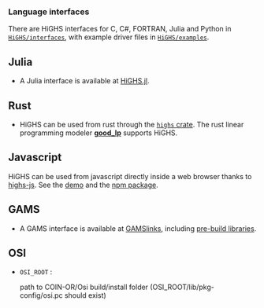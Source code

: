 ### Language interfaces

There are HiGHS interfaces for C, C#, FORTRAN, Julia and Python in [`HiGHS/interfaces`](https://github.com/ERGO-Code/HiGHS/tree/master/src/interfaces), with example driver files in [`HiGHS/examples`](https://github.com/ERGO-Code/HiGHS/tree/master/examples). 

Julia
-----

- A Julia interface is available at [HiGHS.jl](https://github.com/jump-dev/HiGHS.jl).

Rust
----

- HiGHS can be used from rust through the [`highs` crate](https://crates.io/crates/highs). The rust linear programming modeler [**good_lp**](https://crates.io/crates/good_lp) supports HiGHS. 

Javascript
----------

HiGHS can be used from javascript directly inside a web browser thanks to [highs-js](https://github.com/lovasoa/highs-js). See the [demo](https://lovasoa.github.io/highs-js/) and the [npm package](https://www.npmjs.com/package/highs).

GAMS
----

- A GAMS interface is available at [GAMSlinks](https://github.com/coin-or/GAMSlinks/), including [pre-build libraries](https://github.com/coin-or/GAMSlinks/releases).

OSI
---

* `OSI_ROOT` :

    path to COIN-OR/Osi build/install folder (OSI_ROOT/lib/pkg-config/osi.pc should exist)
